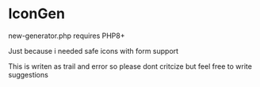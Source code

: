 # IconGen

new-generator.php requires PHP8+

Just because i needed safe icons with form support

This is writen as trail and error so please dont critcize but feel free to write suggestions
